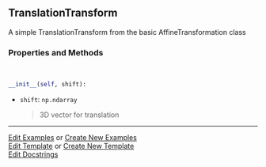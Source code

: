 ## <a id="McUtils.Coordinerds.CoordinateTransformations.TranslationTransform.TranslationTransform">TranslationTransform</a>
A simple TranslationTransform from the basic AffineTransformation class

### Properties and Methods
<a id="McUtils.Coordinerds.CoordinateTransformations.TranslationTransform.TranslationTransform.__init__" class="docs-object-method">&nbsp;</a>
```python
__init__(self, shift): 
```

- `shift`: `np.ndarray`
    >3D vector for translation





___

[Edit Examples](https://github.com/McCoyGroup/McUtils/edit/edit/ci/examples/ci/docs/McUtils/Coordinerds/CoordinateTransformations/TranslationTransform/TranslationTransform.md) or 
[Create New Examples](https://github.com/McCoyGroup/McUtils/new/edit/?filename=ci/examples/ci/docs/McUtils/Coordinerds/CoordinateTransformations/TranslationTransform/TranslationTransform.md) <br/>
[Edit Template](https://github.com/McCoyGroup/McUtils/edit/edit/ci/docs/ci/docs/McUtils/Coordinerds/CoordinateTransformations/TranslationTransform/TranslationTransform.md) or 
[Create New Template](https://github.com/McCoyGroup/McUtils/new/edit/?filename=ci/docs/templates/ci/docs/McUtils/Coordinerds/CoordinateTransformations/TranslationTransform/TranslationTransform.md) <br/>
[Edit Docstrings](https://github.com/McCoyGroup/McUtils/edit/edit/McUtils/Coordinerds/CoordinateTransformations/TranslationTransform.py?message=Update%20Docs)